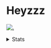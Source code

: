 # Heyzzz  

[![.](https://skillicons.dev/icons?i=js,ts,nextjs,nestjs,mongodb)](https://skillicons.dev)  

<details>
<summary>Stats</summary
<!--START_SECTION:waka-->

```txt
TypeScript   3 hrs 18 mins   ██████████████████▓░░░░░░   74.17 %
JavaScript   58 mins         █████▒░░░░░░░░░░░░░░░░░░░   21.89 %
JSON         6 mins          ▓░░░░░░░░░░░░░░░░░░░░░░░░   02.35 %
Rust         3 mins          ▒░░░░░░░░░░░░░░░░░░░░░░░░   01.25 %
TSConfig     0 secs          ░░░░░░░░░░░░░░░░░░░░░░░░░   00.34 %
```

<!--END_SECTION:waka-->
</details>
